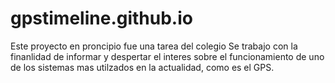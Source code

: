 # gpstimeline.github.io
Este proyecto en proncipio fue una tarea del colegio
Se trabajo con la finanlidad de informar y despertar el interes sobre el funcionamiento de uno de los sistemas mas utilzados en la actualidad, como es el GPS.
